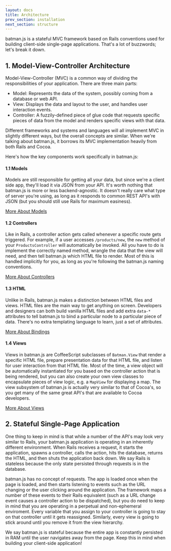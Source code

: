 ```yaml
---
layout: docs
title: Architecture
prev_section: installation
next_section: structure
---
```


batman.js is a stateful MVC framework based on Rails conventions used for building client-side single-page applications. That's a lot of buzzwords; let's break it down.

## 1. Model-View-Controller Architecture

Model-View-Controller (MVC) is a common way of dividing the responsibilities of your application. There are three main parts:

- Model: Represents the data of the system, possibly coming from a database or web API.
- View: Displays the data and layout to the user, and handles user interaction events.
- Controller: A fuzzily-defined piece of glue code that requests specific pieces of data from the model and renders specific views with that data.

Different frameworks and systems and languages will all implement MVC in slightly different ways, but the overall concepts are similar. When we're talking about batman.js, it borrows its MVC implementation heavily from both Rails and Cocoa.

Here's how the key components work specifically in batman.js:

#### 1.1 Models

Models are still responsible for getting all your data, but since we're a client side app, they'll load it via JSON from your API. It's worth nothing that batman.js is more or less backend-agnostic. It doesn't really care what type of server you're using, as long as it responds to common REST API's with JSON (but you should still use Rails for maximum easiness).

[More About Models](/docs/models.html)

#### 1.2 Controllers

Like in Rails, a controller action gets called whenever a specific route gets triggered. For example, if a user accesses `/products/new`, the `new` method of your `ProductsController` will automatically be invoked. All you have to do is implement the correctly named method, wrangle the data that the view will need, and then tell batman.js which HTML file to render. Most of this is handled implicitly for you, as long as you're following the batman.js naming conventions.

[More About Controllers](/docs/controllers.html)

#### 1.3 HTML

Unlike in Rails, batman.js makes a distinction between HTML files and views. HTML files are the main way to get anything on screen. Developers and designers can both build vanilla HTML files and add extra `data-*` attributes to tell batman.js to bind a particular node to a particular piece of data. There's no extra templating language to learn, just a set of attributes.

[More About Bindings](/docs/bindings.html)

#### 1.4 Views

Views in batman.js are CoffeeScript subclasses of `Batman.View` that render a specific HTML file, prepare presentation data for that HTML file, and listen for user interaction from that HTML file. Most of the time, a view object will be automatically instantiated for you based on the controller action that is being rendered, but you can also create your own view classes to encapsulate pieces of view logic, e.g. a `MapView` for displaying a map. The view subsystem of batman.js is actually very similar to that of Cocoa's, so you get many of the same great API's that are available to Cocoa developers.

[More About Views](/docs/views.html)

## 2. Stateful Single-Page Application

One thing to keep in mind is that while a number of the API's may look very similar to Rails, your batman.js application is operating in an inherently different environment. When Rails receives a request, it starts the application, spawns a controller, calls the action, hits the database, returns the HTML, and then shuts the application back down. We say Rails is stateless because the only state persisted through requests is in the database.

batman.js has no concept of requests. The app is loaded once when the page is loaded, and then starts listening to events such as the URL changing or the user clicking around the application. The framework maps a number of these events to their Rails equivalent (such as a URL change event causes a controller action to be dispatched), but you do need to keep in mind that you are operating in a perpetual and non-ephemeral enviroment. Every variable that you assign to your controller is going to stay on that controller until it gets reassigned. Similarly, every view is going to stick around until you remove it from the view hierarchy.

We say batman.js is stateful because the entire app is constantly persisted in RAM until the user navigates away from the page. Keep this in mind when building your client-side application!
